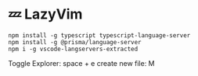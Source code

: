 # 💤 LazyVim

```
npm install -g typescript typescript-language-server
npm install -g @prisma/language-server
npm i -g vscode-langservers-extracted
```

Toggle Explorer: space + e
create new file: M
